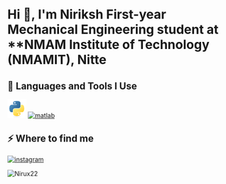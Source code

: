 <h1>Hi 👋, I'm Niriksh First-year Mechanical Engineering student at **NMAM Institute of Technology (NMAMIT), Nitte</h1>
<p></p>
<h2>🚀 Languages and Tools I Use</h2>
<p><a target="_blank" href="https://raw.githubusercontent.com/devicons/devicon/master/icons/python/python-original.svg" style="display: inline-block;"><img src="https://raw.githubusercontent.com/devicons/devicon/master/icons/python/python-original.svg" alt="python" width="42" height="42" /></a>
<a target="_blank" href="https://upload.wikimedia.org/wikipedia/commons/2/21/Matlab_Logo.png" style="display: inline-block;"><img src="https://upload.wikimedia.org/wikipedia/commons/2/21/Matlab_Logo.png" alt="matlab" width="42" height="42" /></a></p>
<h2>⚡️ Where to find me</h2>
<p><a target="_blank" href="https://www.instagram.com/niriksh._.22" style="display: inline-block;"><img src="https://img.shields.io/badge/instagram-logo?style=for-the-badge&logo=instagram&logoColor=white&color=%23F35369" alt="instagram" /></a></p>
<p><img align="center" src="https://github-readme-streak-stats.herokuapp.com/?user=Nirux22&" alt="Nirux22" /></p>



<!--
**Nirux22/Nirux22** is a ✨ _special_ ✨ repository because its `README.md` (this file) appears on your GitHub profile.

Here are some ideas to get you started:

- 🔭 I’m currently working on ...
- 🌱 I’m currently learning ...
- 👯 I’m looking to collaborate on ...
- 🤔 I’m looking for help with ...
- 💬 Ask me about ...
- 📫 How to reach me: ...
- 😄 Pronouns: ...
- ⚡ Fun fact: ...
-->
